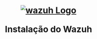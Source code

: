 <h1 align="center">

[![wazuh Logo](https://github.com/user-attachments/assets/119abd64-9d52-4170-b976-6037f76f6097)](https://wazuh.com/)

Instalação do Wazuh

</h1><h4 align="center">
